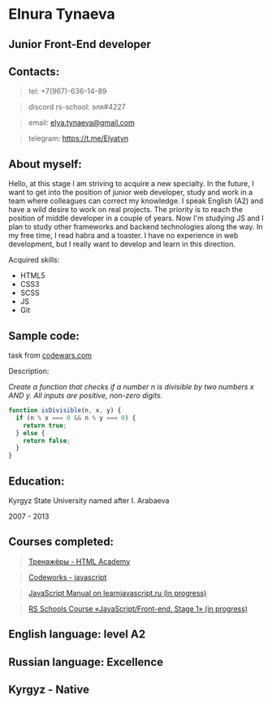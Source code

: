 # Elnura Tynaeva

## Junior Front-End developer



## Contacts:

> tel: +7(967)-636-14-89

 > discord rs-school: эля#4227

> email: elya.tynaeva@gmail.com

> telegram: https://t.me/Elyatyn
## About myself:

Hello, at this stage I am striving to acquire a new specialty. In the future, I want to get into the position of junior web developer, study and work in a team where colleagues can correct my knowledge. I speak English (A2) and have a wild desire to work on real projects. The priority is to reach the position of middle developer in a couple of years. Now I'm studying JS and I plan to study other frameworks and backend technologies along the way. In my free time, I read habra and a toaster.
I have no experience in web development, but I really want to develop and learn in this direction.


Аcquired skills:

* HTML5
* CSS3 
* SCSS 
* JS
* Git 
  

## Sample code:

task from [codewars.com](https://www.codewars.com/kata/5545f109004975ea66000086/solutions/javascript)

Description:

_Create a function that checks if a number n is divisible by two numbers x AND y. All inputs are positive, non-zero digits._

```javascript
function isDivisible(n, x, y) {
  if (n % x === 0 && n % y === 0) {
    return true;
  } else {
    return false;
  }
}
````
## Education:

Kyrgyz State University named after I. Arabaeva

2007 - 2013

## Courses completed:

> [Тренажёры - HTML Academy](https://htmlacademy.ru/courses)

> [Codeworks - javascript](https://codeworks.teachable.com/p/intro-to-javascript)

> [JavaScript Manual on learnjavascript.ru (in progress)](https://learn.javascript.ru/first-steps)

>[RS Schools Course «JavaScript/Front-end. Stage 1» (in progress)
](https://app.rs.school/course/schedule?course=js-fe-2022Q1)

## English language: level A2
## Russian language: Excellence
## Kyrgyz - Native